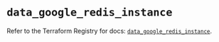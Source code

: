 # `data_google_redis_instance`

Refer to the Terraform Registry for docs: [`data_google_redis_instance`](https://registry.terraform.io/providers/hashicorp/google/5.31.1/docs/data-sources/redis_instance).
